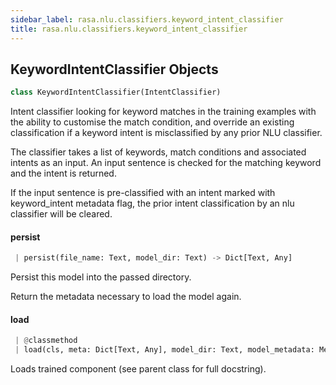 ```yaml
---
sidebar_label: rasa.nlu.classifiers.keyword_intent_classifier
title: rasa.nlu.classifiers.keyword_intent_classifier
---
```

## KeywordIntentClassifier Objects

```python
class KeywordIntentClassifier(IntentClassifier)
```

Intent classifier looking for keyword matches in the training examples
with the ability to customise the match condition, and override an existing
classification if a keyword intent is misclassified by any prior NLU classifier.

The classifier takes a list of keywords, match conditions and associated intents
as an input. An input sentence is checked for the matching keyword and the intent
is returned.

If the input sentence is pre-classified with an intent marked with keyword_intent
metadata flag, the prior intent classification by an nlu classifier will be
cleared.

#### persist

```python
 | persist(file_name: Text, model_dir: Text) -> Dict[Text, Any]
```

Persist this model into the passed directory.

Return the metadata necessary to load the model again.

#### load

```python
 | @classmethod
 | load(cls, meta: Dict[Text, Any], model_dir: Text, model_metadata: Metadata = None, cached_component: Optional["KeywordIntentClassifier"] = None, **kwargs: Any, ,) -> "KeywordIntentClassifier"
```

Loads trained component (see parent class for full docstring).

